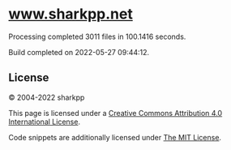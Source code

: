 # www.sharkpp.net

Processing completed 3011 files in 100.1416 seconds.

Build completed on 2022-05-27 09:44:12.

## License

&copy; 2004-2022 sharkpp

This page is licensed under a [Creative Commons Attribution 4.0 International License](http://creativecommons.org/licenses/by/4.0/).

Code snippets are additionally licensed under [The MIT License](http://opensource.org/licenses/MIT).
